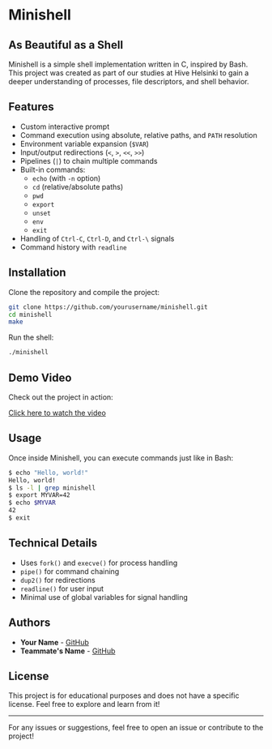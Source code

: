 # Minishell

## As Beautiful as a Shell

Minishell is a simple shell implementation written in C, inspired by Bash. This project was created as part of our studies at Hive Helsinki to gain a deeper understanding of processes, file descriptors, and shell behavior.

## Features

- Custom interactive prompt
- Command execution using absolute, relative paths, and `PATH` resolution
- Environment variable expansion (`$VAR`)
- Input/output redirections (`<`, `>`, `<<`, `>>`)
- Pipelines (`|`) to chain multiple commands
- Built-in commands:
  - `echo` (with `-n` option)
  - `cd` (relative/absolute paths)
  - `pwd`
  - `export`
  - `unset`
  - `env`
  - `exit`
- Handling of `Ctrl-C`, `Ctrl-D`, and `Ctrl-\` signals
- Command history with `readline`

## Installation

Clone the repository and compile the project:

```sh
git clone https://github.com/yourusername/minishell.git
cd minishell
make
```

Run the shell:

```sh
./minishell
```

## Demo Video

Check out the project in action:

[Click here to watch the video](assets/minishell.webm)



## Usage

Once inside Minishell, you can execute commands just like in Bash:

```sh
$ echo "Hello, world!"
Hello, world!
$ ls -l | grep minishell
$ export MYVAR=42
$ echo $MYVAR
42
$ exit
```

## Technical Details

- Uses `fork()` and `execve()` for process handling
- `pipe()` for command chaining
- `dup2()` for redirections
- `readline()` for user input
- Minimal use of global variables for signal handling

## Authors

- **Your Name** - [GitHub](https://github.com/yourusername)
- **Teammate's Name** - [GitHub](https://github.com/theirusername)

## License

This project is for educational purposes and does not have a specific license. Feel free to explore and learn from it!

---

For any issues or suggestions, feel free to open an issue or contribute to the project!
